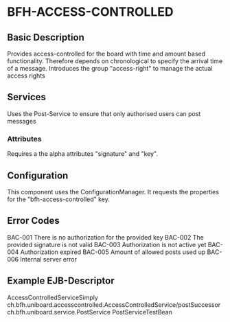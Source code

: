 # BFH-ACCESS-CONTROLLED

## Basic Description

Provides access-controlled for the board with time and amount based functionality. Therefore depends on 
chronological to specify the arrival time of a message.
Introduces the group "access-right" to manage the actual access rights

## Services

Uses the Post-Service to ensure that only authorised users can post messages

### Attributes

Requires a the alpha attributes "signature" and "key".

## Configuration

This component uses the ConfigurationManager. It requests the properties for the "bfh-access-controlled" key.

## Error Codes

BAC-001 There is no authorization for the provided key
BAC-002 The provided signature is not valid
BAC-003 Authorization is not active yet
BAC-004 Authorization expired
BAC-005 Amount of allowed posts used up
BAC-006 Internal server error

## Example EJB-Descriptor

<enterprise-beans>
	<session>
		<ejb-name>AccessControlledServiceSimply</ejb-name>
		<ejb-local-ref>
			<ejb-ref-name>ch.bfh.uniboard.accesscontrolled.AccessControlledService/postSuccessor</ejb-ref-name>
			<local>ch.bfh.uniboard.service.PostService</local>
			<ejb-link>PostServiceTestBean</ejb-link>
		</ejb-local-ref>
	</session>
</enterprise-beans>

